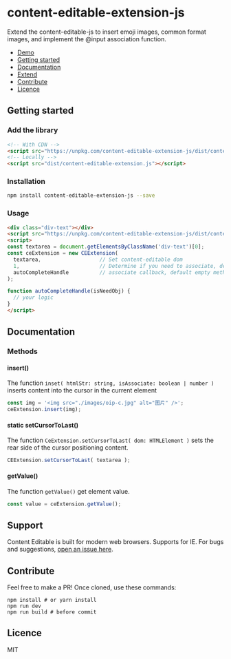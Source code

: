 # content-editable-extension-js

Extend the content-editable-js to insert emoji images, common format images, and implement the @input association function.

* [Demo](https://tonyshu168.github.io/content-editable-extension-js/examples/index.html)
* [Getting started](#getting-started)
* [Documentation](#documentation)
* [Extend](#extend)
* [Contribute](#contribute)
* [Licence](#licence)

## Getting started

### Add the library
```html
<!-- With CDN -->
<script src="https://unpkg.com/content-editable-extension-js/dist/content-editable-extension.js"></script>
<!-- Locally -->
<script src="dist/content-editable-extension.js"></script>
```
### Installation
```bash
npm install content-editable-extension-js --save
```

### Usage
```html
<div class="div-text"></div>
<script src="https://unpkg.com/content-editable-extension-js/dist/content-editable-extension.js"></script>
<script>
const textarea = document.getElementsByClassName('div-text')[0];
const ceExtension = new CEExtension(
  textarea,                   // Set content-editable dom
  1,                          // Determine if you need to associate, default value 1
  autoCompleteHandle          // associate callback, default empty method
);

function autoCompleteHandle(isNeedObj) {
  // your logic
}
</script>
```

## Documentation

### Methods

#### insert()
The function `inset( htmlStr: string, isAssociate: boolean | number )` inserts content into the cursor in the current element
```js
const img = '<img src="./images/oip-c.jpg" alt="图片" />';
ceExtension.insert(img);
```

#### static setCursorToLast()
The function `CeExtension.setCursorToLast( dom: HTMLElement )` sets the rear side of the cursor positioning content.
```js
CEExtension.setCursorToLast( textarea );
```

#### getValue()
The function `getValue()` get element value.
```js
const value = ceExtension.getValue();
```

## Support

Content Editable is built for modern web browsers. Supports for IE.
For bugs and suggestions, [open an issue here](https://github.com/tonyshu168/content-editable-extension-js/issues).

## Contribute

Feel free to make a PR! Once cloned, use these commands:

```
npm install # or yarn install
npm run dev
npm run build # before commit 
```

## Licence

MIT